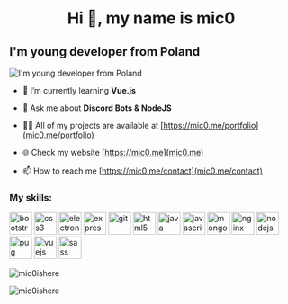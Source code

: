 <h1 align="center">Hi 👋, my name is mic0</h1>
<h2> I'm young developer from Poland </h2>

![I'm young developer from Poland](https://arturssmirnovs.github.io/github-profile-readme-generator/images/banner.png)

- 🌱 I’m currently learning **Vue.js**

- 💬 Ask me about **Discord Bots & NodeJS**

- 👨‍💻   All of my projects are available at [https://mic0.me/portfolio](mic0.me/portfolio)

- 🌐 Check my website [https://mic0.me](mic0.me)

- 📫 How to reach me [https://mic0.me/contact](mic0.me/contact)

<h3>My skills:</h3> <p align="left"><img 
src="https://devicons.github.io/devicon/devicon.git/icons/bootstrap/bootstrap-plain.svg" alt="bootstrap" width="40" height="40"/> <img src="https://devicons.github.io/devicon/devicon.git/icons/css3/css3-original-wordmark.svg" alt="css3" width="40" height="40"/> <img src="https://devicons.github.io/devicon/devicon.git/icons/electron/electron-original.svg" alt="electron" width="40" height="40"/> <img src="https://devicons.github.io/devicon/devicon.git/icons/express/express-original-wordmark.svg" alt="express" width="40" height="40"/> <img src="https://www.vectorlogo.zone/logos/git-scm/git-scm-icon.svg" alt="git" width="40" height="40"/> <img src="https://devicons.github.io/devicon/devicon.git/icons/html5/html5-original-wordmark.svg" alt="html5" width="40" height="40"/> <img src="https://devicons.github.io/devicon/devicon.git/icons/java/java-original-wordmark.svg" alt="java" width="40" height="40"/> <img src="https://devicons.github.io/devicon/devicon.git/icons/javascript/javascript-original.svg" alt="javascript" width="40" height="40"/> <img src="https://devicons.github.io/devicon/devicon.git/icons/mongodb/mongodb-original-wordmark.svg" alt="mongodb" width="40" height="40"/> <img src="https://devicons.github.io/devicon/devicon.git/icons/nginx/nginx-original.svg" alt="nginx" width="40" height="40"/> <img src="https://devicons.github.io/devicon/devicon.git/icons/nodejs/nodejs-original-wordmark.svg" alt="nodejs" width="40" height="40"/> <img src="https://cdn.worldvectorlogo.com/logos/pug.svg" alt="pug" width="40" height="40"/> <img 
src="https://vuejs.org/images/logo.png" alt="vuejs" width="40" height="40"/> <img 
src="https://devicons.github.io/devicon/devicon.git/icons/sass/sass-original.svg" alt="sass" width="40" height="40"/></p>

<p>&nbsp;<img align="left" src="https://github-readme-stats.vercel.app/api/top-langs/?username=mic0ishere&hide_title=true&theme=gruvbox" alt="mic0ishere" /></p>

<p><img align="center" src="https://github-readme-stats.vercel.app/api?username=mic0ishere&show_icons=true&theme=gruvbox" alt="mic0ishere" /></p>




 

